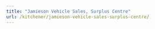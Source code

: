 ```yaml
---
title: "Jamieson Vehicle Sales, Surplus Centre"
url: /kitchener/jamieson-vehicle-sales-surplus-centre/
---
```

